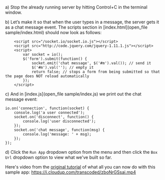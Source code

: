 a) Stop the already running server by hitting Control+C in the terminal window.

b) Let’s make it so that when the user types in a message, the server gets it as a chat message event. The scripts section in [index.html](open_file sample/index.html) should now look as follows:

```
    <script src="/socket.io/socket.io.js"></script>
    <script src="http://code.jquery.com/jquery-1.11.1.js"></script>
    <script>
        var socket = io();
        $('form').submit(function() {
            socket.emit('chat message', $('#m').val()); // send it
            $('#m').val(''); // empty it
            return false; // stops a form from being submitted so that the page does NOT reload automatically
        });
    </script>
```

c) And in [index.js](open_file sample/index.js) we print out the chat message event:
```
io.on('connection', function(socket) {
    console.log('a user connected');
    socket.on('disconnect', function() {
        console.log('user disconnected');
    });
    socket.on('chat message', function(msg) {
        console.log('message: ' + msg);
    });
});
```

d) Click the `Run App` dropdown option from the menu and then click the `Box Url` dropdown option to view what we've built so far.

Here's video from the [original tutorial](http://socket.io/get-started/chat/) of what all you can now do with this sample app: https://i.cloudup.com/transcoded/zboNrGSsai.mp4
